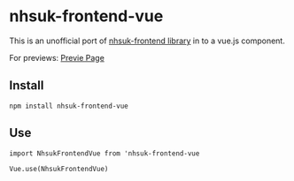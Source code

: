 # nhsuk-frontend-vue

This is an unofficial port of [nhsuk-frontend library](https://github.com/nhsuk/nhsuk-frontend/) in to a vue.js component.

For previews: [Previe Page](https://xlasercut.github.io/nhsuk-frontend-vue/)


## Install
```
npm install nhsuk-frontend-vue
```

## Use

```
import NhsukFrontendVue from 'nhsuk-frontend-vue

Vue.use(NhsukFrontendVue)
```